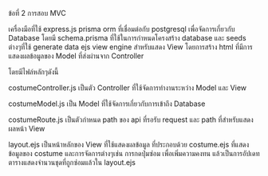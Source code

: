 ข้อที่ 2 การสอบ MVC

เครื่องมือที่ใช้ express.js 
prisma orm ที่เชื่อมต่อกับ postgresql เพื่อจัดการเกี่ยวกับ Database โดยมี schema.prisma ที่ใช้ในการกำหนดโครงสร้าง database และ seeds ต่างๆที่ใช้ generate data 
ejs view engine สำหรับแสดง  View โดยการสร้าง html ที่มีการแสดงผลข้อมูลของ Model ที่ส่งผ่านจาก Controller 

โดยมีไฟล์หลักๆดังนี้

costumeController.js
เป็นตัว Controller ที่ใช้จัดการทำงานระหว่าง Model และ View 

costumeModel.js
เป็น Model ที่ใช้จัดการเกี่ยวกับการเข้าถึง Database

costumeRoute.js
เป็นตัวกำหนด path ของ api ที่รอรับ request และ path ที่สำหรับแสดงผลหน้า View

layout.ejs เป็นหน้าหลักของ View ที่ใช้แสดงผลข้อมูล ที่ประกอบด้วย costume.ejs  ที่แสดงข้อมูลของ costume และการจัดการต่างๆเช่น การกดปุ่มซ่อม เพื่อเพิ่มความคงทน แล้วเป็นการอัปเดทตารางแสดงจำนวนชุดที่ถูกซ่อมแล้วใน layout.ejs